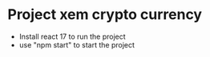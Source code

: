 # Project xem crypto currency

- Install react 17 to run the project
- use "npm start" to start the project


